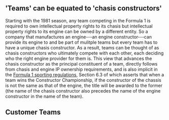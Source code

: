 
## 'Teams' can be equated to 'chasis constructors'

Starting with the 1981 season, any team competing in the Formula 1 is required to own intellectual property rights to its chasis but intellectual property rights to its engine can be owned by a different entity. So a company that manufactures an engine---an engine constructor---can provide its engine to and be part of mulitple teams but every team has to have a unique chasis constructor. As a result, teams can be thought of as chasis constructors who ultimately compete with each other, each deciding who the right engine provider for them is. This view that advances the chasis constructor as the principal constituent of a team, directly follows from chasis and engine IP ownership requirements, and is also implicit in the [Formula 1 sporting regulations](https://www.fia.com/file/70710/download/23276?token=szOjLZMY), Section 6.3 of which asserts that when a team wins the Constructor Championship, if the constructor of the chassis is not the same as that of the engine, the title will be awarded to the former (the name of the chasis constructor also precedes the name of the engine constructor in the name of the team).

## Customer Teams 


